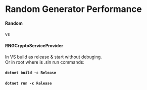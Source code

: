 ﻿# Random Generator Performance

#### Random  
vs
#### RNGCryptoServiceProvider

In VS build as release & start without debuging.  
Or in root where is .sln run commands:

#### `dotnet build -c Release`  

#### `dotnet run -c Release`
